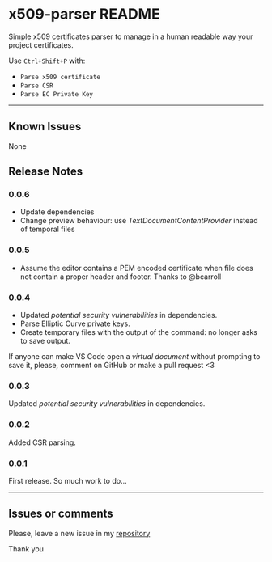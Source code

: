 # x509-parser README

Simple x509 certificates parser to manage in a human readable way your project certificates.

Use `Ctrl+Shift+P` with:

- `Parse x509 certificate`
- `Parse CSR`
- `Parse EC Private Key`

---

## Known Issues

None

## Release Notes

### 0.0.6

- Update dependencies
- Change preview behaviour: use _TextDocumentContentProvider_ instead of temporal files

### 0.0.5

- Assume the editor contains a PEM encoded certificate when file does not contain a proper header and footer. Thanks to @bcarroll

### 0.0.4

- Updated _potential security vulnerabilities_ in dependencies.
- Parse Elliptic Curve private keys.
- Create temporary files with the output of the command: no longer asks to save output.

 If anyone can make VS Code open a _virtual document_ without prompting to save it, please, comment on GitHub or make a pull request <3


### 0.0.3

Updated _potential security vulnerabilities_ in dependencies.

### 0.0.2

Added CSR parsing.

### 0.0.1

First release. So much work to do...


-----------------------------------------------------------------------------------------------------------

## Issues or comments

Please, leave a new issue in my [repository](https://github.com/jlcs-es/x509-parser/issues)

Thank you
